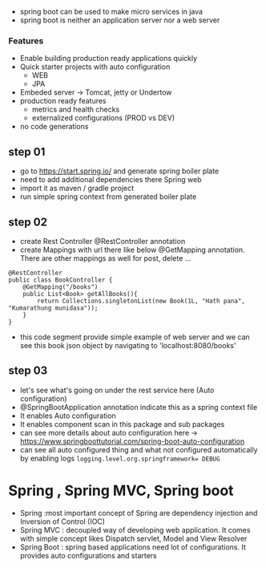 - spring boot can be used to make micro services in java 
- spring boot is neither an application server nor a web server

### Features 
- Enable building production ready applications quickly
- Quick starter projects with auto configuration
    - WEB
    - JPA
- Embeded server -> Tomcat, jetty or Undertow
- production ready features
    - metrics and health checks
    - externalized configurations (PROD vs DEV)
- no code generations

## step 01
- go to https://start.spring.io/ and generate spring boiler plate
- need to add additional dependencies there Spring web
- import it as maven / gradle project
- run simple spring context from generated boiler plate

## step 02
- create Rest Controller @RestController annotation
- create Mappings with url there like below @GetMapping annotation. There are other mappings as well for post, delete ...

~~~
@RestController
public class BookController {
    @GetMapping("/books")
    public List<Book> getAllBooks(){
        return Collections.singletonList(new Book(1L, "Hath pana", "Kumarathung munidasa"));
    }
}
~~~
- this code segment provide simple example of web server and we can see this book json object by navigating to 'localhost:8080/books'

## step 03
- let's see what's going on under the rest service here (Auto configuration)
- @SpringBootApplication annotation indicate this as a spring context file
- It enables Auto configuration
- It enables component scan in this package and sub packages
- can see more details about auto configuration here -> https://www.springboottutorial.com/spring-boot-auto-configuration
- can see all auto configured thing and what not configured automatically by enabling logs 
``` logging.level.org.springframework= DEBUG ```


# Spring , Spring MVC, Spring boot
- Spring :most important concept of Spring are dependency injection and Inversion of Control (IOC)
- Spring MVC : decoupled way of developing web application. It comes with simple concept likes Dispatch servlet, Model and View Resolver
- Spring Boot : spring based applications need lot of configurations. It provides auto configurations and starters
